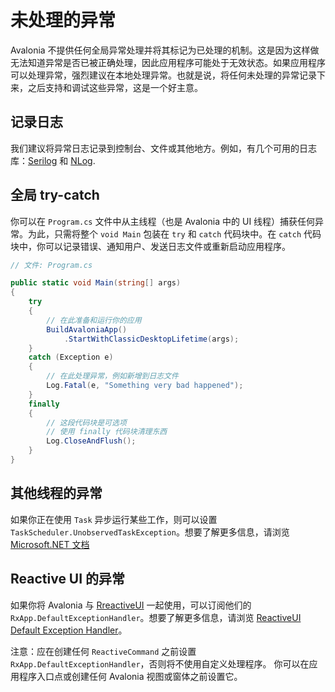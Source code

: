 # 未处理的异常

Avalonia 不提供任何全局异常处理并将其标记为已处理的机制。这是因为这样做无法知道异常是否已被正确处理，因此应用程序可能处于无效状态。如果应用程序可以处理异常，强烈建议在本地处理异常。也就是说，将任何未处理的异常记录下来，之后支持和调试这些异常，这是一个好主意。

## 记录日志

我们建议将异常日志记录到控制台、文件或其他地方。例如，有几个可用的日志库：[Serilog](https://serilog.net) 和 [NLog](https://nlog-project.org).

## 全局 try-catch

你可以在 `Program.cs` 文件中从主线程（也是 Avalonia 中的 UI 线程）捕获任何异常。为此，只需将整个 `void Main` 包装在 `try` 和 `catch` 代码块中。在 `catch` 代码块中，你可以记录错误、通知用户、发送日志文件或重新启动应用程序。

```csharp
// 文件: Program.cs

public static void Main(string[] args)
{
    try
    {
        // 在此准备和运行你的应用
        BuildAvaloniaApp()
            .StartWithClassicDesktopLifetime(args);
    }
    catch (Exception e)
    {
        // 在此处理异常，例如新增到日志文件
        Log.Fatal(e, "Something very bad happened");
    }
    finally
    {
        // 这段代码块是可选项
        // 使用 finally 代码块清理东西
        Log.CloseAndFlush();
    }
}
```

## 其他线程的异常

如果你正在使用 `Task` 异步运行某些工作，则可以设置 `TaskScheduler.UnobservedTaskException`。想要了解更多信息，请浏览[Microsoft.NET 文档](https://docs.microsoft.com/dotnet/api/system.threading.tasks.taskscheduler.unobservedtaskexception)

## Reactive UI 的异常

如果你将 Avalonia 与 [RreactiveUI](https://docs.avaloniaui.net/guides/basics/mvvm#frameworks) 一起使用，可以订阅他们的`RxApp.DefaultExceptionHandler`。想要了解更多信息，请浏览 [ReactiveUI Default Exception Handler](https://www.reactiveui.net/docs/handbook/default-exception-handler/)。

注意：应在创建任何 `ReactiveCommand` 之前设置 `RxApp.DefaultExceptionHandler`，否则将不使用自定义处理程序。
你可以在应用程序入口点或创建任何 Avalonia 视图或窗体之前设置它。

